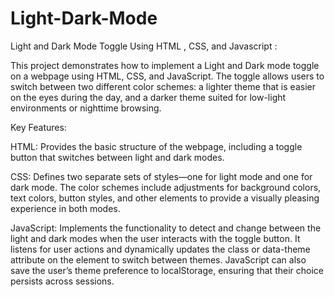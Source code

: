 # Light-Dark-Mode
Light and Dark Mode Toggle Using HTML , CSS, and Javascript :

This project demonstrates how to implement a Light and Dark mode toggle on a webpage using HTML, CSS, and JavaScript. The toggle allows users to switch between two different color schemes: a lighter theme that is easier on the eyes during the day, and a darker theme suited for low-light environments or nighttime browsing.

Key Features:

HTML: Provides the basic structure of the webpage, including a toggle button that switches between light and dark modes.

CSS: Defines two separate sets of styles—one for light mode and one for dark mode. The color schemes include adjustments for background colors, text colors, button styles, and other elements to provide a visually pleasing experience in both modes.

JavaScript: Implements the functionality to detect and change between the light and dark modes when the user interacts with the toggle button. It listens for user actions and dynamically updates the class or data-theme attribute on the <body> element to switch between themes. JavaScript can also save the user’s theme preference to localStorage, ensuring that their choice persists across sessions.
